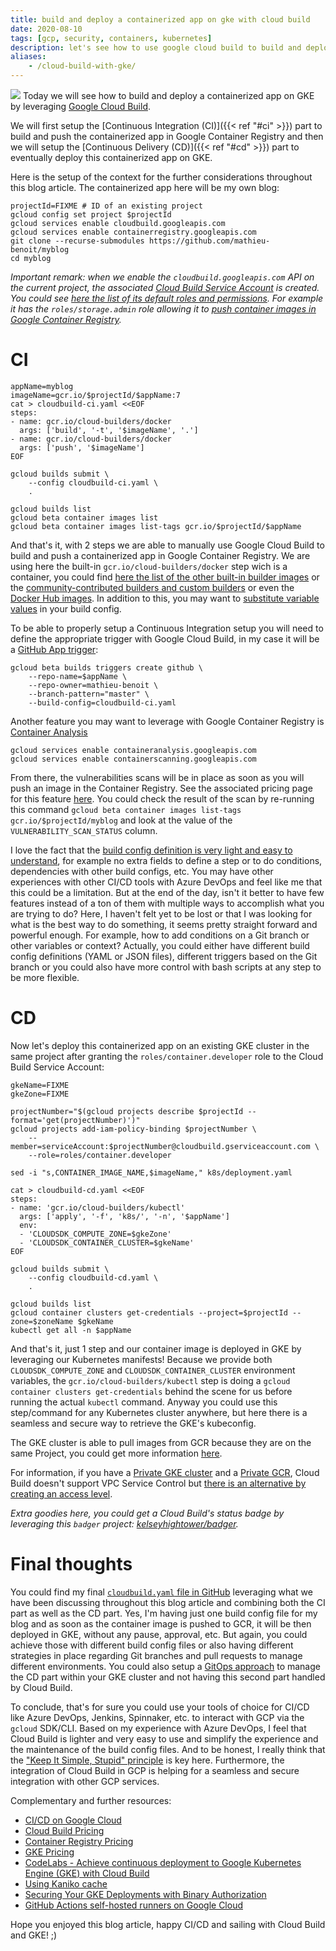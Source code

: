 ```yaml
---
title: build and deploy a containerized app on gke with cloud build
date: 2020-08-10
tags: [gcp, security, containers, kubernetes]
description: let's see how to use google cloud build to build and deploy a containerized app on gke
aliases:
    - /cloud-build-with-gke/
---
```

[![](https://cloud.google.com/container-registry/images/builder.png)](https://cloud.google.com/container-registry/images/builder.png)
Today we will see how to build and deploy a containerized app on GKE by leveraging [Google Cloud Build](https://cloud.google.com/cloud-build/).

We will first setup the [Continuous Integration (CI)]({{< ref "#ci" >}}) part to build and push the containerized app in Google Container Registry and then we will setup the [Continuous Delivery (CD)]({{< ref "#cd" >}}) part to eventually deploy this containerized app on GKE.

Here is the setup of the context for the further considerations throughout this blog article. The containerized app here will be my own blog:
```
projectId=FIXME # ID of an existing project
gcloud config set project $projectId
gcloud services enable cloudbuild.googleapis.com
gcloud services enable containerregistry.googleapis.com
git clone --recurse-submodules https://github.com/mathieu-benoit/myblog
cd myblog
```

_Important remark: when we enable the `cloudbuild.googleapis.com` API on the current project, the associated [Cloud Build Service Account](https://cloud.google.com/cloud-build/docs/securing-builds/configure-access-for-cloud-build-service-account) is created. You could see [here the list of its default roles and permissions](https://cloud.google.com/cloud-build/docs/cloud-build-service-account). For example it has the `roles/storage.admin` role allowing it to [push container images in Google Container Registry](https://cloud.google.com/container-registry/docs/access-control#permissions_and_roles)._

# CI

```
appName=myblog
imageName=gcr.io/$projectId/$appName:7
cat > cloudbuild-ci.yaml <<EOF
steps:
- name: gcr.io/cloud-builders/docker
  args: ['build', '-t', '$imageName', '.']
- name: gcr.io/cloud-builders/docker
  args: ['push', '$imageName']
EOF

gcloud builds submit \
    --config cloudbuild-ci.yaml \
    .

gcloud builds list
gcloud beta container images list
gcloud beta container images list-tags gcr.io/$projectId/$appName
```

And that's it, with 2 steps we are able to manually use Google Cloud Build to build and push a containerized app in Google Container Registry. We are using here the built-in `gcr.io/cloud-builders/docker` step wich is a container, you could find [here the list of the other built-in builder images](https://github.com/GoogleCloudPlatform/cloud-builders) or the [community-contributed builders and custom builders](https://cloud.google.com/cloud-build/docs/configuring-builds/use-community-and-custom-builders) or even the [Docker Hub images](https://cloud.google.com/cloud-build/docs/interacting-with-dockerhub-images). In addition to this, you may want to [substitute variable values](https://cloud.google.com/cloud-build/docs/configuring-builds/substitute-variable-values) in your build config.

To be able to properly setup a Continuous Integration setup you will need to define the appropriate trigger with Google Cloud Build, in my case it will be a [GitHub App trigger](https://cloud.google.com/cloud-build/docs/automating-builds/create-github-app-triggers):
```
gcloud beta builds triggers create github \
    --repo-name=$appName \
    --repo-owner=mathieu-benoit \
    --branch-pattern="master" \
    --build-config=cloudbuild-ci.yaml
```

Another feature you may want to leverage with Google Container Registry is [Container Analysis](https://cloud.google.com/container-registry/docs/enabling-disabling-container-analysis)
```
gcloud services enable containeranalysis.googleapis.com
gcloud services enable containerscanning.googleapis.com
```
From there, the vulnerabilities scans will be in place as soon as you will push an image in the Container Registry. See the associated pricing page for this feature [here](https://cloud.google.com/container-registry/pricing#vulnerability_scanning). You could check the result of the scan by re-running this command `gcloud beta container images list-tags gcr.io/$projectId/myblog` and look at the value of the `VULNERABILITY_SCAN_STATUS` column.

I love the fact that the [build config definition is very light and easy to understand](https://cloud.google.com/cloud-build/docs/build-config), for example no extra fields to define a step or to do conditions, dependencies with other build configs, etc. You may have other experiences with other CI/CD tools with Azure DevOps and feel like me that this could be a limitation. But at the end of the day, isn't it better to have few features instead of a ton of them with multiple ways to accomplish what you are trying to do? Here, I haven't felt yet to be lost or that I was looking for what is the best way to do something, it seems pretty straight forward and powerful enough. For example, how to add conditions on a Git branch or other variables or context? Actually, you could either have different build config definitions (YAML or JSON files), different triggers based on the Git branch or you could also have more control with bash scripts at any step to be more flexible.

# CD

Now let's deploy this containerized app on an existing GKE cluster in the same project after granting the `roles/container.developer` role to the Cloud Build Service Account:
```
gkeName=FIXME
gkeZone=FIXME

projectNumber="$(gcloud projects describe $projectId --format='get(projectNumber)')"
gcloud projects add-iam-policy-binding $projectNumber \
    --member=serviceAccount:$projectNumber@cloudbuild.gserviceaccount.com \
    --role=roles/container.developer

sed -i "s,CONTAINER_IMAGE_NAME,$imageName," k8s/deployment.yaml

cat > cloudbuild-cd.yaml <<EOF
steps:
- name: 'gcr.io/cloud-builders/kubectl'
  args: ['apply', '-f', 'k8s/', '-n', '$appName']
  env:
  - 'CLOUDSDK_COMPUTE_ZONE=$gkeZone'
  - 'CLOUDSDK_CONTAINER_CLUSTER=$gkeName'
EOF

gcloud builds submit \
    --config cloudbuild-cd.yaml \
    .

gcloud builds list
gcloud container clusters get-credentials --project=$projectId --zone=$zoneName $gkeName
kubectl get all -n $appName
```

And that's it, just 1 step and our container image is deployed in GKE by leveraging our Kubernetes manifests! Because we provide both `CLOUDSDK_COMPUTE_ZONE` and `CLOUDSDK_CONTAINER_CLUSTER` environment variables, the `gcr.io/cloud-builders/kubectl` step is doing a `gcloud container clusters get-credentials` behind the scene for us before running the actual `kubectl` command. Anyway you could use this step/command for any Kubernetes cluster anywhere, but here there is a seamless and secure way to retrieve the GKE's kubeconfig.

The GKE cluster is able to pull images from GCR because they are on the same Project, you could get more information [here](https://cloud.google.com/container-registry/docs/using-with-google-cloud-platform#gke).

For information, if you have a [Private GKE cluster](https://cloud.google.com/kubernetes-engine/docs/concepts/private-cluster-concept) and a [Private GCR](https://cloud.google.com/container-registry/docs/securing-with-vpc-sc), Cloud Build doesn't support VPC Service Control but [there is an alternative by creating an access level](https://cloud.google.com/vpc-service-controls/docs/supported-products#build).

_Extra goodies here, you could get a Cloud Build's status badge by leveraging this `badger` project: [kelseyhightower/badger](https://github.com/kelseyhightower/badger)._

# Final thoughts

You could find my final [`cloudbuild.yaml` file in GitHub](https://github.com/mathieu-benoit/myblog/blob/master/cloudbuild.yaml) leveraging what we have been discussing throughout this blog article and combining both the CI part as well as the CD part. Yes, I'm having just one build config file for my blog and as soon as the container image is pushed to GCR, it will be then deployed in GKE, without any pause, approval, etc. But again, you could achieve those with different build config files or also having different strategies in place regarding Git branches and pull requests to manage different environments. You could also setup a [GitOps approach](https://www.weave.works/blog/what-is-gitops-really) to manage the CD part within your GKE cluster and not having this second part handled by Cloud Build.

To conclude, that's for sure you could use your tools of choice for CI/CD like Azure DevOps, Jenkins, Spinnaker, etc. to interact with GCP via the `gcloud` SDK/CLI. Based on my experience with Azure DevOps, I feel that Cloud Build is lighter and very easy to use and simplify the experience and the maintenance of the build config files. And to be honest, I really think that the ["Keep It Simple, Stupid" principle](https://en.wikipedia.org/wiki/KISS_principle) is key here. Furthermore, the integration of Cloud Build in GCP is helping for a seamless and secure integration with other GCP services.

Complementary and further resources:
- [CI/CD on Google Cloud](https://cloud.google.com/docs/ci-cd)
- [Cloud Build Pricing](https://cloud.google.com/cloud-build/pricing)
- [Container Registry Pricing](https://cloud.google.com/container-registry/pricing)
- [GKE Pricing](https://cloud.google.com/kubernetes-engine/pricing)
- [CodeLabs - Achieve continuous deployment to Google Kubernetes Engine (GKE) with Cloud Build](https://codelabs.developers.google.com/codelabs/cloud-builder-gke-continuous-deploy/index.html)
- [Using Kaniko cache](https://cloud.google.com/cloud-build/docs/kaniko-cache)
- [Securing Your GKE Deployments with Binary Authorization](https://codelabs.developers.google.com/codelabs/cloud-binauthz-intro/)
- [GitHub Actions self-hosted runners on Google Cloud](https://github.blog/2020-08-04-github-actions-self-hosted-runners-on-google-cloud/)

Hope you enjoyed this blog article, happy CI/CD and sailing with Cloud Build and GKE! ;)
